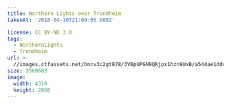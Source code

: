 ```yaml
---
title: Northern Lights over Trondheim
takenAt: '2018-04-10T21:09:05.000Z'

license: CC BY-ND 3.0
tags:
  - NorthernLights
  - Trondheim
url: >-
  //images.ctfassets.net/bncv3c2gt878/3VBpUPGN9QRjpx1hzn9UxB/a544ae1ddc72505d38a55fa7f9436d9e/northern-lights-over-trondheim_40661908394_o
size: 3560683
image:
  width: 4310
  height: 2868
---
```

